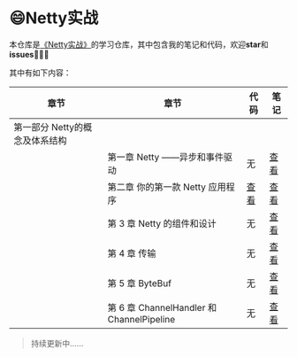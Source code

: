 # :smile:Netty实战
本仓库是[《Netty实战》](<https://book.douban.com/subject/27038538/>)的学习仓库，其中包含我的笔记和代码，欢迎**star**和**issues**:rofl::rofl::rofl:

其中有如下内容：

| 章节                           | 章节                                     | 代码                                                         | 笔记                                                         |
| ------------------------------ | ---------------------------------------- | ------------------------------------------------------------ | ------------------------------------------------------------ |
| 第一部分 Netty的概念及体系结构 |                                          |                                                              |                                                              |
|                                | 第一章 Netty ——异步和事件驱动            | 无                                                           | [查看](https://github.com/IvanLu1024/nettyStudy/blob/master/notes/Part1/ch1.md) |
|                                | 第二章 你的第一款 Netty 应用程序         | [查看](https://github.com/IvanLu1024/nettyStudy/tree/master/src/main/java/echo) | [查看](https://github.com/IvanLu1024/nettyStudy/blob/master/notes/Part1/ch2.md) |
|                                | 第 3 章  Netty 的组件和设计              | 无                                                           | [查看](https://github.com/IvanLu1024/nettyStudy/blob/master/notes/Part1/ch3.md) |
|                                | 第 4 章 传输                             | 无                                                           | [查看](https://github.com/IvanLu1024/nettyStudy/blob/master/notes/Part1/ch4.md) |
|                                | 第 5 章 ByteBuf                          | 无                                                           | [查看](https://github.com/IvanLu1024/nettyStudy/blob/master/notes/Part1/ch5.md) |
|                                | 第 6 章 ChannelHandler 和ChannelPipeline | 无                                                           | [查看](https://github.com/IvanLu1024/nettyStudy/blob/master/notes/Part1/ch6.md) |

> 持续更新中……

